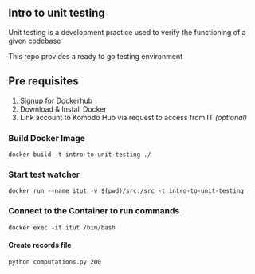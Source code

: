 ## Intro to unit testing

Unit testing is a development practice used to verify the functioning of a given codebase

This repo provides a ready to go testing environment

## Pre requisites

1. Signup for Dockerhub
2. Download & Install Docker
3. Link account to Komodo Hub via request to access from IT *(optional)*

### Build Docker Image

```
docker build -t intro-to-unit-testing ./
```

### Start test watcher

```
docker run --name itut -v $(pwd)/src:/src -t intro-to-unit-testing
```

### Connect to the Container to run commands

```
docker exec -it itut /bin/bash
```

#### Create records file

```
python computations.py 200
```
